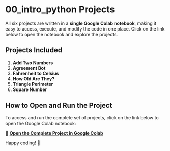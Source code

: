 # 00_intro_python Projects  

All six projects are written in a **single Google Colab notebook**, making it easy to access, execute, and modify the code in one place. Click on the link below to open the notebook and explore the projects. 

## **Projects Included**
1. **Add Two Numbers** 
2. **Agreement Bot** 
3. **Fahrenheit to Celsius** 
4. **How Old Are They?**
5. **Triangle Perimeter** 
6. **Square Number** 

## **How to Open and Run the Project**
To access and run the complete set of projects, click on the link below to open the Google Colab notebook:  

🔗 **[Open the Complete Project in Google Colab](https://colab.research.google.com/drive/13HoZQsMROxKkld88sPPwYioDIkpHiv-R?usp=drive_link)**  


Happy coding! 🚀  
